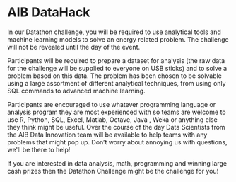 # AIB DataHack

In our Datathon challenge, you will be required to use analytical tools and machine learning models to solve an energy related problem. The challenge will not be revealed until the day of the event.

Participants will be required to prepare a dataset for analysis (the raw data for the challenge will be supplied to everyone on USB sticks) and to solve a problem based on this data. The problem has been chosen to be solvable using a large assortment of different analytical techniques, from using only SQL commands to advanced machine learning.

Participants are encouraged to use whatever programming language or analysis program they are most experienced with so teams are welcome to use R, Python, SQL, Excel, Matlab, Octave, Java , Weka or anything else they think might be useful. Over the course of the day Data Scientists from the AIB Data Innovation team will be available to help teams with any problems that might pop up. Don’t worry about annoying us with questions, we'll be there to help!

If you are interested in data analysis, math, programming and winning large cash prizes then the Datathon Challenge might be the challenge for you!

